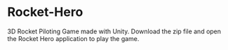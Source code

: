 # Rocket-Hero
3D Rocket Piloting Game made with Unity. Download the zip file and open the Rocket Hero application to play the game.

